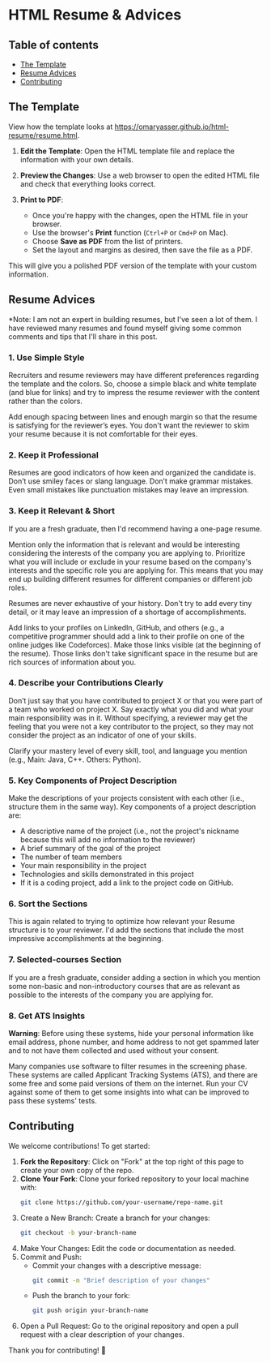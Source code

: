 # HTML Resume & Advices


## Table of contents

* [The Template](#the-template)
* [Resume Advices](#resume-advices)
* [Contributing](#contributing)

## The Template

View how the template looks at https://omaryasser.github.io/html-resume/resume.html.

1. **Edit the Template**: Open the HTML template file and replace the information with your own details.

2. **Preview the Changes**: Use a web browser to open the edited HTML file and check that everything looks correct.

3. **Print to PDF**:
   - Once you're happy with the changes, open the HTML file in your browser.
   - Use the browser's **Print** function (`Ctrl+P` or `Cmd+P` on Mac).
   - Choose **Save as PDF** from the list of printers.
   - Set the layout and margins as desired, then save the file as a PDF.

This will give you a polished PDF version of the template with your custom information.


## Resume Advices
*Note: I am not an expert in building resumes, but I've seen a lot of them. I have reviewed many resumes and found myself giving some common comments and tips that I'll share in this post.

### 1. Use Simple Style

Recruiters and resume reviewers may have different preferences regarding the template and the colors. So, choose a simple black and white template (and blue for links) and try to impress the resume reviewer with the content rather than the colors.

Add enough spacing between lines and enough margin so that the resume is satisfying for the reviewer’s eyes. You don't want the reviewer to skim your resume because it is not comfortable for their eyes.

### 2. Keep it Professional
Resumes are good indicators of how keen and organized the candidate is. Don’t use smiley faces or slang language. Don’t make grammar mistakes. Even small mistakes like punctuation mistakes may leave an impression.

### 3. Keep it Relevant & Short
If you are a fresh graduate, then I'd recommend having a one-page resume.

Mention only the information that is relevant and would be interesting considering the interests of the company you are applying to. Prioritize what you will include or exclude in your resume based on the company's interests and the specific role you are applying for. This means that you may end up building different resumes for different companies or different job roles.

Resumes are never exhaustive of your history. Don't try to add every tiny detail, or it may leave an impression of a shortage of accomplishments.

Add links to your profiles on LinkedIn, GitHub, and others (e.g., a competitive programmer should add a link to their profile on one of the online judges like Codeforces). Make those links visible (at the beginning of the resume). Those links don't take significant space in the resume but are rich sources of information about you.

### 4. Describe your Contributions Clearly
Don’t just say that you have contributed to project X or that you were part of a team who worked on project X. Say exactly what you did and what your main responsibility was in it. Without specifying, a reviewer may get the feeling that you were not a key contributor to the project, so they may not consider the project as an indicator of one of your skills.

Clarify your mastery level of every skill, tool, and language you mention (e.g., Main: Java, C++. Others: Python).

### 5. Key Components of Project Description
Make the descriptions of your projects consistent with each other (i.e., structure them in the same way). Key components of a project description are:

* A descriptive name of the project (i.e., not the project's nickname because this will add no information to the reviewer)
* A brief summary of the goal of the project
* The number of team members
* Your main responsibility in the project
* Technologies and skills demonstrated in this project
* If it is a coding project, add a link to the project code on GitHub.

### 6. Sort the Sections
This is again related to trying to optimize how relevant your Resume structure is to your reviewer. I'd add the sections that include the most impressive accomplishments at the beginning.

### 7. Selected-courses Section
If you are a fresh graduate, consider adding a section in which you mention some non-basic and non-introductory courses that are as relevant as possible to the interests of the company you are applying for.

### 8. Get ATS Insights
**Warning**: Before using these systems, hide your personal information like email address, phone number, and home address to not get spammed later and to not have them collected and used without your consent.

Many companies use software to filter resumes in the screening phase. These systems are called Applicant Tracking Systems (ATS), and there are some free and some paid versions of them on the internet. Run your CV against some of them to get some insights into what can be improved to pass these systems' tests.

## Contributing
We welcome contributions! To get started:

1. **Fork the Repository**: Click on "Fork" at the top right of this page to create your own copy of the repo.
2. **Clone Your Fork**: Clone your forked repository to your local machine with:
   ```bash
   git clone https://github.com/your-username/repo-name.git
3. Create a New Branch: Create a branch for your changes:
   ```bash
   git checkout -b your-branch-name
4. Make Your Changes: Edit the code or documentation as needed.
5. Commit and Push:
   * Commit your changes with a descriptive message:
     ```bash
     git commit -m "Brief description of your changes"
   * Push the branch to your fork:
     ```bash
     git push origin your-branch-name
6. Open a Pull Request: Go to the original repository and open a pull request with a clear description of your changes.

Thank you for contributing! 🎉
